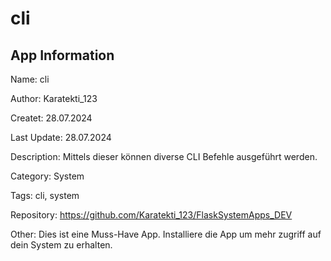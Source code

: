 # cli

## App Information

Name: cli

Author: Karatekti_123

Createt: 28.07.2024

Last Update: 28.07.2024

Description: Mittels dieser können diverse CLI Befehle ausgeführt werden.

Category: System

Tags: cli, system

Repository: https://github.com/Karatekti_123/FlaskSystemApps_DEV

Other: Dies ist eine Muss-Have App. Installiere die App um mehr zugriff auf dein System zu erhalten.
